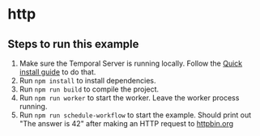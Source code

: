 # http

## Steps to run this example

1. Make sure the Temporal Server is running locally. Follow the [Quick install guide](https://docs.temporal.io/docs/server/quick-install) to do that.
2. Run `npm install` to install dependencies.
3. Run `npm run build` to compile the project.
4. Run `npm run worker` to start the worker. Leave the worker process running.
5. Run `npm run schedule-workflow` to start the example. Should print out "The answer is 42" after making an HTTP request to [httpbin.org](https://httpbin.org/)

